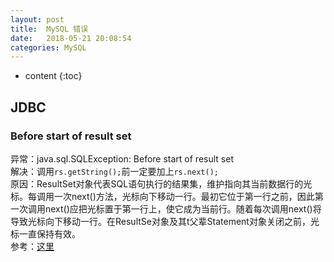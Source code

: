 ```yaml
---
layout: post
title:  MySQL 错误
date:   2018-05-21 20:08:54
categories: MySQL
---
```


* content
{:toc}

## JDBC
### Before start of result set

异常：java.sql.SQLException: Before start of result set  
解决：调用```rs.getString();```前一定要加上```rs.next();```   
原因：ResultSet对象代表SQL语句执行的结果集，维护指向其当前数据行的光标。每调用一次next()方法，光标向下移动一行。最初它位于第一行之前，因此第一次调用next()应把光标置于第一行上，使它成为当前行。随着每次调用next()将导致光标向下移动一行。在ResultSe对象及其t父辈Statement对象关闭之前，光标一直保持有效。   
参考：[这里](https://blog.csdn.net/killua_hzl/article/details/6073618)
